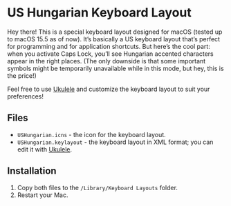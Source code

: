 # US Hungarian Keyboard Layout

Hey there! This is a special keyboard layout designed for macOS (tested up to macOS 15.5 as of now). It’s basically a US keyboard layout that’s perfect for programming and for application shortcuts. But here’s the cool part: when you activate Caps Lock, you’ll see Hungarian accented characters appear in the right places. (The only downside is that some important symbols might be temporarily unavailable while in this mode, but hey, this is the price!)

Feel free to use [Ukulele] and customize the keyboard layout to suit your preferences!

## Files

- `USHungarian.icns` - the icon for the keyboard layout.
- `USHungarian.keylayout` - the keyboard layout in XML format; you can edit it with [Ukulele].

## Installation

1. Copy both files to the `/Library/Keyboard Layouts` folder.
1. Restart your Mac.

[Ukulele]: https://software.sil.org/ukelele/
